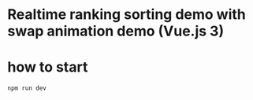 # Realtime ranking sorting demo with swap animation demo (Vue.js 3)

# how to start
```
npm run dev
```